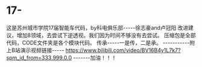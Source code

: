 # 17-
这是苏州城市学院17届智能车代码，by科电俱乐部-----徐志豪and卢冠阳
改进建议，增加8领域，去尝试下逆透视。我们因为时间不够没有去尝试。
压缩包是全部代码，CODE文件夹是各个模块代码。
传承-----一是传，二是承。
-----------附上B站演示视频链接-----
https://www.bilibili.com/video/BV16B4y1L7k7?spm_id_from=333.999.0.0
-------加油！！！
